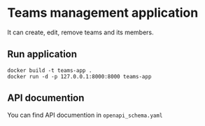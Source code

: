 # Teams management application

It can create, edit, remove teams and its members.

## Run application
```
docker build -t teams-app .
docker run -d -p 127.0.0.1:8000:8000 teams-app
```

## API documention
You can find API documention in `openapi_schema.yaml`

